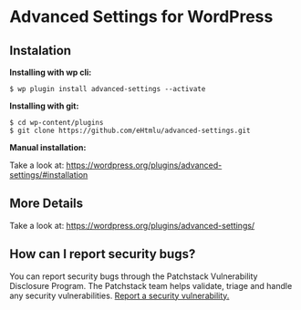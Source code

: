 Advanced Settings for WordPress
===============


## Instalation

**Installing with wp cli:**

```
$ wp plugin install advanced-settings --activate
```

**Installing with git:**

```
$ cd wp-content/plugins
$ git clone https://github.com/eHtmlu/advanced-settings.git
```

**Manual installation:**

Take a look at: https://wordpress.org/plugins/advanced-settings/#installation


## More Details

Take a look at: https://wordpress.org/plugins/advanced-settings/


## How can I report security bugs?

You can report security bugs through the Patchstack Vulnerability Disclosure Program. The Patchstack team helps validate, triage and handle any security vulnerabilities. [Report a security vulnerability.](https://patchstack.com/database/vdp/94cb997e-8daa-4964-8a6a-bdb0ff9bf461)
